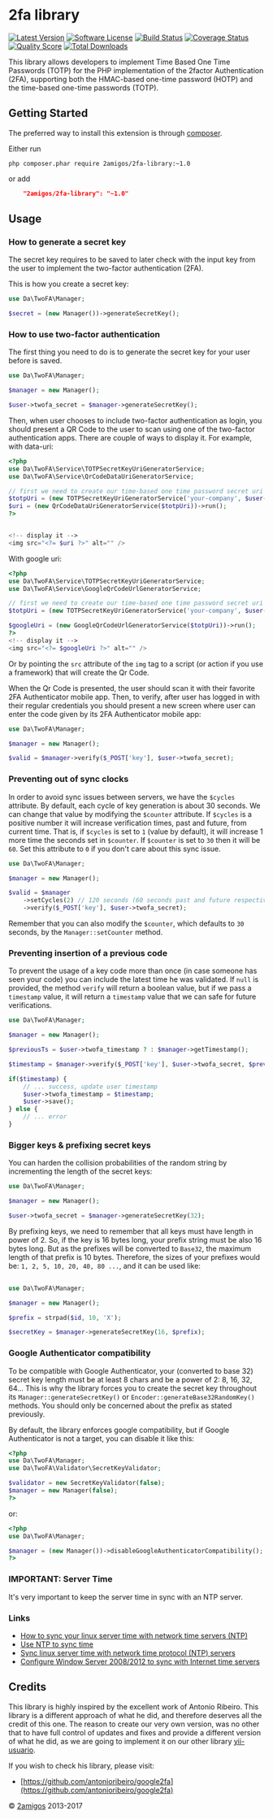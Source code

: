 2fa library
===========

[![Latest Version](https://img.shields.io/github/tag/2amigos/2fa-library.svg?style=flat-square&label=release)](https://github.com/2amigos/2fa-library/tags)
[![Software License](https://img.shields.io/badge/license-BSD-brightgreen.svg?style=flat-square)](LICENSE.md)
[![Build Status](https://img.shields.io/travis/2amigos/2fa-library/master.svg?style=flat-square)](https://travis-ci.org/2amigos/2fa-library)
[![Coverage Status](https://img.shields.io/scrutinizer/coverage/g/2amigos/2fa-library.svg?style=flat-square)](https://scrutinizer-ci.com/g/2amigos/2fa-library/code-structure)
[![Quality Score](https://img.shields.io/scrutinizer/g/2amigos/2fa-library.svg?style=flat-square)](https://scrutinizer-ci.com/g/2amigos/2fa-library)
[![Total Downloads](https://img.shields.io/packagist/dt/2amigos/2fa-library.svg)](https://packagist.org/packages/2amigos/2fa-library) 


This library allows developers to implement Time Based One Time Passwords (TOTP) for the PHP implementation of the 
2factor Authentication (2FA), supporting both the HMAC-based one-time password (HOTP) and the time-based one-time 
passwords (TOTP).

## Getting Started

The preferred way to install this extension is through [composer](http://getcomposer.org/download/).

Either run

```
php composer.phar require 2amigos/2fa-library:~1.0
```
or add

```json
    "2amigos/2fa-library": "~1.0"
```

## Usage 

### How to generate a secret key

The secret key requires to be saved to later check with the input key from the user to implement the two-factor 
authentication (2FA).

This is how you create a secret key:

```php
use Da\TwoFA\Manager;

$secret = (new Manager())->generateSecretKey();
```

### How to use two-factor authentication 

The first thing you need to do is to generate the secret key for your user before is saved. 

```php 
use Da\TwoFA\Manager;

$manager = new Manager();

$user->twofa_secret = $manager->generateSecretKey();

```

Then, when user chooses to include two-factor authentication as login, you should present a QR Code to the user to scan 
using one of the two-factor authentication apps. There are couple of ways to display it. For example, with data-uri:  

```php
<?php 
use Da\TwoFA\Service\TOTPSecretKeyUriGeneratorService;  
use Da\TwoFA\Service\QrCodeDataUriGeneratorService;

// first we need to create our time-based one time password secret uri
$totpUri = (new TOTPSecretKeyUriGeneratorService('your-company', $user->email, $user->twofa_secret))->run();
$uri = (new QrCodeDataUriGeneratorService($totpUri))->run();
?>


<!-- display it -->
<img src="<?= $uri ?>" alt="" />

```

With google uri: 

```php 
<?php 
use Da\TwoFA\Service\TOTPSecretKeyUriGeneratorService;
use Da\TwoFA\Service\GoogleQrCodeUrlGeneratorService;

// first we need to create our time-based one time password secret uri
$totpUri = (new TOTPSecretKeyUriGeneratorService('your-company', $user->email, $user->twofa_secret))->run();

$googleUri = (new GoogleQrCodeUrlGeneratorService($totpUri))->run();
?>
<!-- display it -->
<img src="<?= $googleUri ?>" alt="" />
```

Or by pointing the `src` attribute of the `img` tag to a script (or action if you use a framework) that will create the 
Qr Code.

When the Qr Code is presented, the user should scan it with their favorite 2FA Authenticator mobile app. Then, to 
verify, after user has logged in with their regular credentials you should present a new screen where user can enter the 
code given by its 2FA Authenticator mobile app: 

```php 
use Da\TwoFA\Manager;

$manager = new Manager();

$valid = $manager->verify($_POST['key'], $user->twofa_secret);

```

### Preventing out of sync clocks 

In order to avoid sync issues between servers, we have the `$cycles` attribute. By default, each cycle of key generation 
is about 30 seconds. We can change that value by modifying the `$counter` attribute. If `$cycles` is a positive number it 
will increase verification times, past and future, from current time. That is, if `$cycles` is set to `1` (value by 
default), it will increase 1 more time the seconds set in `$counter`. If `$counter` is set to `30` then it will be `60`. 
Set this attribute to `0` if you don't care about this sync issue. 

```php 
use Da\TwoFA\Manager;

$manager = new Manager();

$valid = $manager
    ->setCycles(2) // 120 seconds (60 seconds past and future respectively) 
    ->verify($_POST['key'], $user->twofa_secret);

```

Remember that you can also modify the `$counter`, which defaults to `30` seconds, by the `Manager::setCounter` method. 

### Preventing insertion of a previous code

To prevent the usage of a key code more than once (in case someone has seen your code) you can include the latest time 
he was validated. If `null` is provided, the method `verify` will return a boolean value, but if we pass a `timestamp` 
value, it will return a `timestamp` value that we can safe for future verifications. 


```php 
use Da\TwoFA\Manager;

$manager = new Manager();

$previousTs = $user->twofa_timestamp ? : $manager->getTimestamp();

$timestamp = $manager->verify($_POST['key'], $user->twofa_secret, $previousTs);

if($timestamp) { 
    // ... success, update user timestamp
    $user->twofa_timestamp = $timestamp; 
    $user->save();
} else {
    // ... error
}

```

### Bigger keys & prefixing secret keys

You can harden the collision probabilities of the random string by incrementing the length of the secret keys: 

```php 
use Da\TwoFA\Manager;

$manager = new Manager();

$user->twofa_secret = $manager->generateSecretKey(32); 

```

By prefixing keys, we need to remember that all keys must have length in power of 2. So, if the key is 16 bytes long, 
your prefix string must be also 16 bytes long. But as the prefixes will be converted to `Base32`, the maximum length of 
that prefix is 10 bytes. Therefore, the sizes of your prefixes would be: `1, 2, 5, 10, 20, 40, 80 ...`, and it can be 
used like: 

```php
 
use Da\TwoFA\Manager;

$manager = new Manager();

$prefix = strpad($id, 10, 'X');

$secretKey = $manager->generateSecretKey(16, $prefix);

```

### Google Authenticator compatibility 

To be compatible with Google Authenticator, your (converted to base 32) secret key length must be at least 8 chars and 
be a power of 2: 8, 16, 32, 64... This is why the library forces you to create the  secret key throughout its 
`Manager::generateSecretKey()` or `Encoder::generateBase32RandomKey()` methods. You should only be concerned about the 
prefix as stated previously.

By default, the library enforces google compatibility, but if Google Authenticator is not a target, you can disable it 
like this: 

```php
<?php 
use Da\TwoFA\Manager;
use Da\TwoFA\Validator\SecretKeyValidator;

$validator = new SecretKeyValidator(false);
$manager = new Manager(false);
?>
```

or: 

```php
<?php 
use Da\TwoFA\Manager;

$manager = (new Manager())->disableGoogleAuthenticatorCompatibility();
?>
```

### IMPORTANT: Server Time

It's very important to keep the server time in sync with an NTP server. 

### Links 

- [How to sync your linux server time with network time servers (NTP)](https://www.howtogeek.com/tips/how-to-sync-your-linux-server-time-with-network-time-servers-ntp/)
- [Use NTP to sync time](https://support.rackspace.com/how-to/using-ntp-to-sync-time/)
- [Sync linux server time with network time protocol (NTP) servers](http://blog.admindiary.com/sync-linux-server-ntp-servers/)
- [Configure Window Server 2008/2012 to sync with Internet time servers](https://nefaria.com/2013/03/configure-windows-server-20082012-to-sync-with-internet-time-servers/)

## Credits 

This library is highly inspired by the excellent work of Antonio Ribeiro. This library is a different approach of what 
he did, and therefore deserves all the credit of this one. The reason to create our very own version, was no other that 
to have full control of updates and fixes and provide a different version of what he did, as we are going to implement 
it on our other library [yii-usuario](https://www.github.com/2amigos/yii2-usuario).

If you wish to check his library, please visit: 

-  [https://github.com/antonioribeiro/google2fa](https://github.com/antonioribeiro/google2fa) 





© [2amigos](http://www.2amigos.us/) 2013-2017
